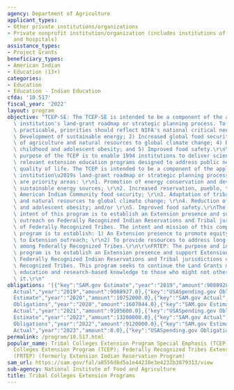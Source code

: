 ```yaml
---
agency: Department of Agriculture
applicant_types:
- Other private institutions/organizations
- Private nonprofit institution/organization (includes institutions of higher education
  and hospitals)
assistance_types:
- Project Grants
beneficiary_types:
- American Indian
- Education (13+)
categories:
- Education
- Education - Indian Education
cfda: '10.517'
fiscal_year: '2022'
layout: program
objective: "TCEP-SE: The TCEP-SE is intended to be a component of the applicant 1994\
  \ institution's land-grant roadmap or strategic planning process. To the extent\
  \ practicable, priorities should reflect NIFA's national critical needs areas: 1)\
  \ Development of sustainable energy; 2) Increased global food security; 3) Adaptation\
  \ of agriculture and natural resources to global climate change; 4) Reduction of\
  \ childhood and adolescent obesity; and 5) Improved food safety.\r\n\r\nTCEP: The\
  \ purpose of the TCEP is to enable 1994 institutions to deliver science-based, culturally\
  \ relevant extension education programs designed to address public needs and improve\
  \ quality of life. The TCEP is intended to be a component of the applicant 1994\
  \ institution\u2019s land-grant roadmap or strategic planning process.  The following\
  \ are priority areas: \r\n1. Promotion of energy conservation and development of\
  \ sustainable energy sources; \r\n2. Increased reservation, pueblo, tribal or other\
  \ American Indian Community food security; \r\n3. Adaptation of tribal agriculture\
  \ and natural resources to global climate change; \r\n4. Reduction of childhood\
  \ and adolescent obesity; and/or \r\n5. Improved food safety.\r\nThe purpose and\
  \ intent of this program is to establish an Extension presence and support Extension\
  \ outreach on Federally Recognized Indian Reservations and Tribal jurisdictions\
  \ of Federally Recognized Tribes. The intent and mission of this competitive grant\
  \ program is to establish: 1) An Extension presence to promote equity in access\
  \ to Extension outreach; \r\n2) To provide resources to address long-standing need\
  \ among Federally Recognized Tribes.\r\n\r\nFRTEP: The purpose and intent of this\
  \ program is to establish an Extension presence and support Extension outreach on\
  \ Federally Recognized Indian Reservations and Tribal jurisdictions of Federally\
  \ Recognized Tribes. This program seeks to continue the Land Grants mission of inclusion--providing\
  \ education and research-based knowledge to those who might not otherwise receive\
  \ it.\r\n"
obligations: '[{"key":"SAM.gov Estimate","year":"2019","amount":9088928.0},{"key":"SAM.gov
  Actual","year":"2019","amount":9088927.0},{"key":"USASpending.gov Obligations","year":"2019","amount":0.0},{"key":"SAM.gov
  Estimate","year":"2020","amount":10752000.0},{"key":"SAM.gov Actual","year":"2020","amount":10752000.0},{"key":"USASpending.gov
  Obligations","year":"2020","amount":1607844.0},{"key":"SAM.gov Estimate","year":"2021","amount":9105600.0},{"key":"SAM.gov
  Actual","year":"2021","amount":9105600.0},{"key":"USASpending.gov Obligations","year":"2021","amount":8160000.0},{"key":"SAM.gov
  Estimate","year":"2022","amount":13200000.0},{"key":"SAM.gov Actual","year":"2022","amount":13200000.0},{"key":"USASpending.gov
  Obligations","year":"2022","amount":9120000.0},{"key":"SAM.gov Estimate","year":"2023","amount":1000000.0},{"key":"SAM.gov
  Actual","year":"2023","amount":0.0},{"key":"USASpending.gov Obligations","year":"2023","amount":2727466.16}]'
permalink: /program/10.517.html
popular_name: Tribal Colleges Extension Program Special Emphasis (TCEP-SE); Tribal
  Colleges Extension Program (TCEP); Federally Recognized Tribes Extension Program
  (FRTEP) (formerly Extension Indian Reservation Program)
sam_url: https://sam.gov/fal/a8556d8d5a1e44238e3e4232b3879313/view
sub-agency: National Institute of Food and Agriculture
title: Tribal Colleges Extension Programs
---
```

